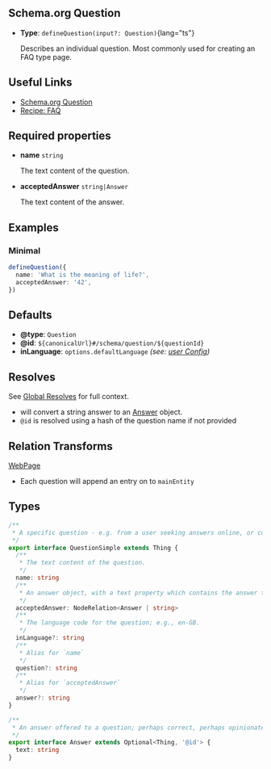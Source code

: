## Schema.org Question

- **Type**: `defineQuestion(input?: Question)`{lang="ts"}

  Describes an individual question. Most commonly used for creating an FAQ type page.

## Useful Links

- [Schema.org Question](https://schema.org/Question)
- [Recipe: FAQ](/schema-org/recipes/faq)

## Required properties

- **name** `string`

  The text content of the question.

- **acceptedAnswer** `string|Answer`

  The text content of the answer.

## Examples

### Minimal

```ts
defineQuestion({
  name: 'What is the meaning of life?',
  acceptedAnswer: '42',
})
```

## Defaults

- **@type**: `Question`
- **@id**: `${canonicalUrl}#/schema/question/${questionId}`
- **inLanguage**: `options.defaultLanguage` _(see: [user Config](/schema-org/getting-started/params))_

## Resolves

See [Global Resolves](/docs/schema-org/guides/get-started/overview#site-page-level-config) for full context.

- will convert a string answer to an [Answer](https://schema.org/Answer) object.
- `@id` is resolved using a hash of the question name if not provided

## Relation Transforms

[WebPage](/docs/schema-org/api/schema/webpage)

- Each question will append an entry on to `mainEntity`

## Types

```ts
/**
 * A specific question - e.g. from a user seeking answers online, or collected in a Frequently Asked Questions (FAQ) document.
 */
export interface QuestionSimple extends Thing {
  /**
   * The text content of the question.
   */
  name: string
  /**
   * An answer object, with a text property which contains the answer to the question.
   */
  acceptedAnswer: NodeRelation<Answer | string>
  /**
   * The language code for the question; e.g., en-GB.
   */
  inLanguage?: string
  /**
   * Alias for `name`
   */
  question?: string
  /**
   * Alias for `acceptedAnswer`
   */
  answer?: string
}

/**
 * An answer offered to a question; perhaps correct, perhaps opinionated or wrong.
 */
export interface Answer extends Optional<Thing, '@id'> {
  text: string
}
```
